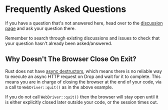 # Frequently Asked Questions

If you have a question that's not answered here, head over to the 
[discussion page](https://github.com/stevepryde/thirtyfour/discussions) and ask your question there.

Remember to search through existing discussions and issues to check that your question hasn't already been asked/answered.

## Why Doesn't The Browser Close On Exit?

Rust does not have [async destructors](https://boats.gitlab.io/blog/post/poll-drop/),
which means there is no reliable way to execute an async HTTP request on Drop and wait for
it to complete. This means you are in charge of closing the browser at the end of your code,
via a call to `WebDriver::quit()` as in the above example.

If you do not call `WebDriver::quit()` then the browser will stay open until it is 
either explicitly closed later outside your code, or the session times out.


